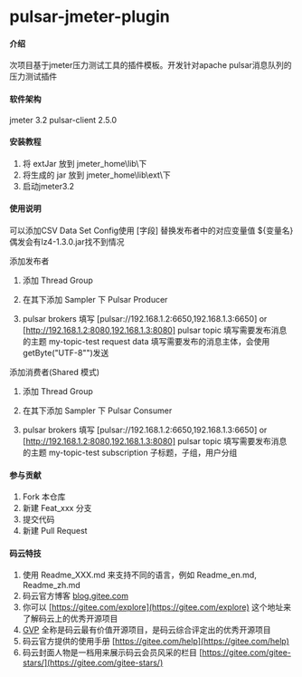 # pulsar-jmeter-plugin

#### 介绍
次项目基于jmeter压力测试工具的插件模板。开发针对apache pulsar消息队列的压力测试插件

#### 软件架构
jmeter 3.2
pulsar-client 2.5.0


#### 安装教程

1.  将 extJar 放到 jmeter_home\lib\下
2.  将生成的 jar 放到 jmeter_home\lib\ext\下
3.  启动jmeter3.2

#### 使用说明
可以添加CSV Data Set Config使用 [字段] 替换发布者中的对应变量值 ${变量名}
偶发会有lz4-1.3.0.jar找不到情况


添加发布者
1.  添加 Thread Group
2.  在其下添加 Sampler 下 Pulsar Producer
    
3.  pulsar brokers 
        填写 [pulsar://192.168.1.2:6650,192.168.1.3:6650]  or [http://192.168.1.2:8080,192.168.1.3:8080]
    pulsar topic 
        填写需要发布消息的主题 my-topic-test
    request data 
        填写需要发布的消息主体，会使用getByte("UTF-8"")发送

添加消费者(Shared 模式)
1.  添加 Thread Group
2.  在其下添加 Sampler 下 Pulsar Consumer
    
3.  pulsar brokers 
        填写 [pulsar://192.168.1.2:6650,192.168.1.3:6650]  or [http://192.168.1.2:8080,192.168.1.3:8080]
    pulsar topic 
        填写需要发布消息的主题 my-topic-test
    subscription 
        子标题，子组，用户分组

#### 参与贡献

1.  Fork 本仓库
2.  新建 Feat_xxx 分支
3.  提交代码
4.  新建 Pull Request


#### 码云特技

1.  使用 Readme\_XXX.md 来支持不同的语言，例如 Readme\_en.md, Readme\_zh.md
2.  码云官方博客 [blog.gitee.com](https://blog.gitee.com)
3.  你可以 [https://gitee.com/explore](https://gitee.com/explore) 这个地址来了解码云上的优秀开源项目
4.  [GVP](https://gitee.com/gvp) 全称是码云最有价值开源项目，是码云综合评定出的优秀开源项目
5.  码云官方提供的使用手册 [https://gitee.com/help](https://gitee.com/help)
6.  码云封面人物是一档用来展示码云会员风采的栏目 [https://gitee.com/gitee-stars/](https://gitee.com/gitee-stars/)
